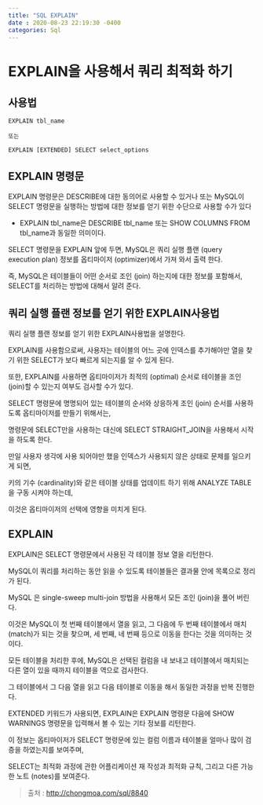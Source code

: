```yaml
---
title: "SQL EXPLAIN"
date : 2020-08-23 22:19:30 -0400
categories: Sql
---
```


# EXPLAIN을 사용해서 쿼리 최적화 하기

## 사용법
```
EXPLAIN tbl_name

또는

EXPLAIN [EXTENDED] SELECT select_options
```

## EXPLAIN 명령문


EXPLAIN 명령문은 DESCRIBE에 대한 동의어로 사용할 수 있거나 또는 MySQL이 SELECT 명령문을 실행하는 방법에 대한 정보를 얻기 위한 수단으로 사용할 수가 있다

- EXPLAIN tbl_name은 DESCRIBE tbl_name 또는 SHOW COLUMNS FROM tbl_name과 동일한 의미이다.


SELECT 명령문을 EXPLAIN 앞에 두면, MySQL은 쿼리 실행 플랜 (query execution plan) 정보를 옵티마이저 (optimizer)에서 가져 와서 출력 한다.

즉, MySQL은 테이블들이 어떤 순서로 조인 (join) 하는지에 대한 정보를 포함해서, SELECT를 처리하는 방법에 대해서 알려 준다.


## 쿼리 실행 플랜 정보를 얻기 위한 EXPLAIN사용법

쿼리 실행 플랜 정보를 얻기 위한 EXPLAIN사용법을 설명한다.

EXPLAIN를 사용함으로써, 사용자는 테이블의 어느 곳에 인덱스를 추가해야만 열을 찾기 위한 SELECT가 보다 빠르게 되는지를 알 수 있게 된다.

또한, EXPLAIN를 사용하면 옵티마이저가 최적의 (optimal) 순서로 테이블을 조인 (join)할 수 있는지 여부도 검사할 수가 있다.

SELECT 명령문에 명명되어 있는 테이블의 순서와 상응하게 조인 (join) 순서를 사용하도록 옵티마이저를 만들기 위해서는, 

명령문에 SELECT만을 사용하는 대신에 SELECT STRAIGHT_JOIN을 사용해서 시작을 하도록 한다.

만일 사용자 생각에 사용 되어야만 했을 인덱스가 사용되지 않은 상태로 문제를 일으키게 되면, 

키의 기수 (cardinality)와 같은 테이블 상태를 업데이트 하기 위해 ANALYZE TABLE을 구동 시켜야 하는데, 

이것은 옵티마이저의 선택에 영향을 미치게 된다.

## EXPLAIN

EXPLAIN은 SELECT 명령문에서 사용된 각 테이블 정보 열을 리턴한다.

MySQL이 쿼리를 처리하는 동안 읽을 수 있도록 테이블들은 결과물 안에 목록으로 정리가 된다.

MySQL 은 single-sweep multi-join 방법을 사용해서 모든 조인 (join)을 풀어 버린다.

이것은 MySQL이 첫 번째 테이블에서 열을 읽고, 그 다음에 두 번째 테이블에서 매치 (match)가 되는 것을 찾으며, 세 번째, 네 번째 등으로 이동을 한다는 것을 의미하는 것이다. 

모든 테이블을 처리한 후에, MySQL은 선택된 컬럼을 내 보내고 테이블에서 매치되는 다른 열이 있을 때까지 테이블을 역으로 검사한다.

그 테이블에서 그 다음 열을 읽고 다음 테이블로 이동을 해서 동일한 과정을 반복 진행한다.

EXTENDED 키워드가 사용되면, EXPLAIN은 EXPLAIN 명령문 다음에 SHOW WARNINGS 명령문을 입력해서 볼 수 있는 기타 정보를 리턴한다.

이 정보는 옵티마이저가 SELECT 명령문에 있는 컬럼 이름과 테이블을 얼마나 많이 검증을 하였는지를 보여주며,

SELECT는 최적화 과정에 관한 어플리케이션 재 작성과 최적화 규칙, 그리고 다른 가능한 노트 (notes)를 보여준다.


> 출처 : http://chongmoa.com/sql/8840
